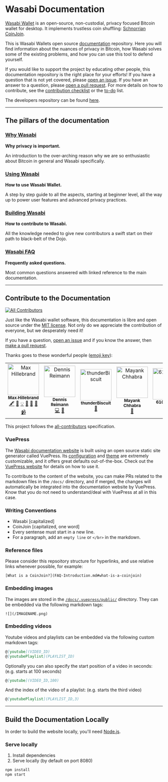 # Wasabi Documentation

[Wasabi Wallet](https://wasabiwallet.io) is an open-source, non-custodial, privacy focused Bitcoin wallet for desktop.
It implements trustless coin shuffling: [Schnorrian CoinJoin](https://github.com/nopara73/ZeroLink/).

This is Wasabi Wallets open source [documentation](https://docs.wasabiwallet.io) repository.
Here you will find information about the nuances of privacy in Bitcoin, how Wasabi solves some of the existing problems, and how you can use this tool to defend yourself.

If you would like to support the project by educating other people, this documentation repository is the right place for your efforts!
If you have a question that is not yet covered, please [open an issue](https://github.com/zkSNACKs/WasabiDoc/issues).
If you have an answer to a question, please [open a pull request](https://github.com/zkSNACKs/WasabiDoc/pulls).
For more details on how to contribute, see the [contribution checklist](https://docs.wasabiwallet.io/building-wasabi/ContributionChecklist.html) or the [to-do](https://docs.wasabiwallet.io/building-wasabi/ToDo.html) list.

The developers repository can be found [here](https://github.com/zkSNACKs/WalletWasabi).

---

## The pillars of the documentation

### [Why Wasabi](https://github.com/zkSNACKs/WasabiDoc/tree/master/docs/why-wasabi/)

**Why privacy is important.**

An introduction to the over-arching reason why we are so enthusiastic about Bitcoin in general and Wasabi specifically.

### [Using Wasabi](https://github.com/zkSNACKs/WasabiDoc/tree/master/docs/using-wasabi/)

**How to use Wasabi Wallet.**

A step by step guide to all the aspects, starting at beginner level, all the way up to power user features and advanced privacy practices.

### [Building Wasabi](https://github.com/zkSNACKs/WasabiDoc/tree/master/docs/building-wasabi/)

**How to contribute to Wasabi.**

All the knowledge needed to give new contributors a swift start on their path to black-belt of the Dojo.

### [Wasabi FAQ](https://github.com/zkSNACKs/WasabiDoc/tree/master/docs/FAQ/)

**Frequently asked questions.**

Most common questions answered with linked reference to the main documentation.

---

## Contribute to the Documentation

[![All Contributors](https://img.shields.io/badge/all_contributors-5-orange.svg?style=flat-square)](#contributors)

Just like the Wasabi wallet software, this documentation is libre and open source under the [MIT license](LICENSE).
Not only do we appreciate the contribution of everyone, but we desperately need it!

If you have a question, [open an issue](https://github.com/zkSNACKs/WasabiDoc/issues) and if you know the answer, then [make a pull request](https://github.com/zkSNACKs/WasabiDoc/pulls).

Thanks goes to these wonderful people ([emoji key](https://allcontributors.org/docs/en/emoji-key)):

<!-- ALL-CONTRIBUTORS-LIST:START - Do not remove or modify this section -->
<!-- prettier-ignore -->
<table>
  <tr>
    <td align="center"><a href="http://towardsliberty.com"><img src="https://avatars1.githubusercontent.com/u/30683012?v=4" width="100px;" alt="Max Hillebrand"/><br /><sub><b>Max Hillebrand</b></sub></a><br /><a href="#content-MaxHillebrand" title="Content">🖋</a> <a href="https://github.com/zkSNACKs/WasabiDoc/commits?author=MaxHillebrand" title="Documentation">📖</a> <a href="#example-MaxHillebrand" title="Examples">💡</a> <a href="#maintenance-MaxHillebrand" title="Maintenance">🚧</a> <a href="#projectManagement-MaxHillebrand" title="Project Management">📆</a> <a href="#review-MaxHillebrand" title="Reviewed Pull Requests">👀</a> <a href="#video-MaxHillebrand" title="Videos">📹</a></td>
    <td align="center"><a href="https://dennisreimann.de"><img src="https://avatars2.githubusercontent.com/u/886?v=4" width="100px;" alt="Dennis Reimann"/><br /><sub><b>Dennis Reimann</b></sub></a><br /><a href="#code-dennisreimann" title="Code">💻</a> <a href="#design-dennisreimann" title="Design">🎨</a></td>
    <td align="center"><a href="http://thunder-development.org"><img src="https://avatars2.githubusercontent.com/u/39974688?v=4" width="100px;" alt="thunderBiscuit"/><br /><sub><b>thunderBiscuit</b></sub></a><br /><a href="#ideas-thunderBiscuit" title="Ideas, Planning, & Feedback">🤔</a></td>
    <td align="center"><a href="http://mayank.ch"><img src="https://avatars1.githubusercontent.com/u/10330103?v=4" width="100px;" alt="Mayank Chhabra"/><br /><sub><b>Mayank Chhabra</b></sub></a><br /><a href="#design-mayankchhabra" title="Design">🎨</a></td>
    <td align="center"><a href="https://github.com/6102bitcoin"><img src="https://avatars0.githubusercontent.com/u/42300012?v=4" width="100px;" alt="6102bitcoin"/><br /><sub><b>6102bitcoin</b></sub></a><br /><a href="#ideas-6102bitcoin" title="Ideas, Planning, & Feedback">🤔</a> <a href="#content-6102bitcoin" title="Content">🖋</a></td>
  </tr>
</table>

<!-- ALL-CONTRIBUTORS-LIST:END -->

This project follows the [all-contributors](https://github.com/all-contributors/all-contributors) specification.

### VuePress

The [Wasabi documentation website](https://docs.wasabiwallet.io) is built using an open source static site generator called VuePress.
Its [configuration](https://github.com/zkSNACKs/WasabiDoc/blob/master/docs/.vuepress/config.js) and [theme](https://github.com/zkSNACKs/WasabiDoc/tree/master/docs/.vuepress/styles) are extremely customizable, and it offers great defaults out-of-the-box.
Check out the [VuePress website](https://v1.vuepress.vuejs.org/) for details on how to use it.

To contribute to the content of the website, you can make PRs related to the markdown files in the `/docs/` directory, and if merged, the changes will automatically be integrated into the documentation website by VuePress.
Know that you do not need to understand/deal with VuePress at all in this case.

### Writing Conventions

- Wasabi [capitalized]
- CoinJoin [capitalized, one word]
- Every sentense must start in a new line.
- For a paragraph, add an `empty line` or `</br>` in the markdown.

### Reference files

Please consider this repsoitory structure for hyperlinks, and use relative links whenever possible, for example:

```
[What is a CoinJoin?](FAQ-Introduction.md#what-is-a-coinjoin)
```

### Embedding images

The images are stored in the [`/docs/.vuepress/public/`](https://github.com/zkSNACKs/WasabiDoc/tree/master/docs/.vuepress/public) directory.
They can be embedded via the following markdown tags:

```
![](/IMAGENAME.png)
```

### Embedding videos

Youtube videos and playlists can be embedded via the following custom markdown tags:

```md
@[youtube](VIDEO_ID)
@[youtubePlaylist](PLAYLIST_ID)
```

Optionally you can also specify the start position of a video in seconds: (e.g. starts at 100 seconds)

```md
@[youtube](VIDEO_ID,100)
```

And the index of the video of a playlist: (e.g. starts the third video)
```md
@[youtubePlaylist](PLAYLIST_ID,3)
```

---

## Build the Documentation Locally

In order to build the website locally, you'll need [Node.js](https://nodejs.org/).

### Serve locally

1. Install dependencies
2. Serve locally (by default on port 8080)

```bash
npm install
npm start
```
